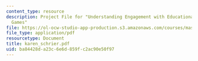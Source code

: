 ```yaml
---
content_type: resource
description: Project File for "Understanding Engagement with Educational Handheld
  Games"
file: https://ol-ocw-studio-app-production.s3.amazonaws.com/courses/mas-961-seminar-on-deep-engagement-fall-2004/ba84428da23c6e6d859fc2ac90e50f97_karen_schrier.pdf
file_type: application/pdf
resourcetype: Document
title: karen_schrier.pdf
uid: ba84428d-a23c-6e6d-859f-c2ac90e50f97
---
```

